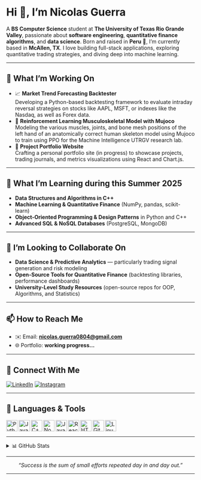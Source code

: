 <!--
  👋 Hi there! Welcome to my GitHub profile.
-->

# Hi 👋, I’m Nicolas Guerra

A **BS Computer Science** student at **The University of Texas Rio Grande Valley**, passionate about **software engineering**, **quantitative finance algorithms**, and **data science**. Born and raised in **Peru** 🦙, I’m currently based in **McAllen, TX**. I love building full-stack applications, exploring quantitative trading strategies, and diving deep into machine learning.

---

## 🚀 What I’m Working On
- 📈 **Market Trend Forecasting Backtester**  
  Developing a Python-based backtesting framework to evaluate intraday reversal strategies on stocks like AAPL, MSFT, or indexes like the Nasdaq, as well as Forex data.
- 🦴 **Reinforcement Learning Musculoskeletal Model with Mujoco**
  Modeling the various muscles, joints, and bone mesh positions of the left hand of an anatomically correct human skeleton model using Mujoco to train using PPO for the Machine Intelligence UTRGV research lab. 
- 🔧 **Project Portfolio Website**  
  Crafting a personal portfolio site (in progress) to showcase projects, trading journals, and metrics visualizations using React and Chart.js.

---

## 🌱 What I’m Learning during this Summer 2025
- **Data Structures and Algorithms in C++**    
- **Machine Learning & Quantitative Finance** (NumPy, pandas, scikit-learn)  
- **Object-Oriented Programming & Design Patterns** in Python and C++  
- **Advanced SQL & NoSQL Databases** (PostgreSQL, MongoDB)  

---

## 🤝 I’m Looking to Collaborate On
- **Data Science & Predictive Analytics** — particularly trading signal generation and risk modeling  
- **Open-Source Tools for Quantitative Finance** (backtesting libraries, performance dashboards)  
- **University-Level Study Resources** (open-source repos for OOP, Algorithms, and Statistics)

---

## 📫 How to Reach Me
- ✉️ Email: **nicolas.guerra0804@gmail.com**  
- 🌐 Portfolio: **working progress...**

---

## 📱 Connect With Me
[![LinkedIn][linkedin-badge]][linkedin-url] [![Instagram][instagram-badge]][instagram-url]

---

## 🔧 Languages & Tools

<p>
  <img align="left" alt="Python" width="30px" src="https://cdn.jsdelivr.net/gh/devicons/devicon/icons/python/python-original.svg" />
  <img align="left" alt="Java" width="30px" src="https://cdn.jsdelivr.net/gh/devicons/devicon/icons/java/java-original.svg"/>
  <img align="left" alt="C++" width="30px" src="https://cdn.jsdelivr.net/gh/devicons/devicon/icons/cplusplus/cplusplus-original.svg" />
  <img align="left" alt="Node.js" width="30px" src="https://cdn.jsdelivr.net/gh/devicons/devicon/icons/nodejs/nodejs-original.svg" />
  <img align="left" alt="JavaScript" width="30px" src="https://cdn.jsdelivr.net/gh/devicons/devicon/icons/javascript/javascript-original.svg" />
  <img align="left" alt="React" width="30px" src="https://cdn.jsdelivr.net/gh/devicons/devicon/icons/react/react-original.svg" />
  <img align="left" alt="HTML5" width="30px" src="https://cdn.jsdelivr.net/gh/devicons/devicon/icons/html5/html5-original.svg" />
  <img align="left" alt="Git" width="30px" src="https://cdn.jsdelivr.net/gh/devicons/devicon/icons/git/git-original.svg" />
  <img align="left" alt="Linux" width="30px" src="https://cdn.jsdelivr.net/gh/devicons/devicon/icons/linux/linux-original.svg" />
</p>
<br clear="left" />

---

<details>
  <summary>📊 GitHub Stats</summary>
  <br />
  <p align="center">
    <img width="350" src="https://github-readme-stats.vercel.app/api?username=[your-github-username]&show_icons=true&theme=dark" alt="GitHub Stats" />
    <img width="350" src="https://github-readme-streak-stats.herokuapp.com/?user=[your-github-username]&theme=dark" alt="GitHub Streak" />
  </p>
</details>

---

<p align="center">
  <em>“Success is the sum of small efforts repeated day in and day out.”</em>
</p>

---

<!-- Badges -->
[linkedin-badge]: https://img.shields.io/badge/LinkedIn-0077B5?style=for-the-badge&logo=linkedin&logoColor=white
[instagram-badge]: https://img.shields.io/badge/Instagram-E4405F?style=for-the-badge&logo=instagram&logoColor=white

<!-- URLs -->
[linkedin-url]: https://www.linkedin.com/in/nicolas-guerra-9017092b1
[instagram-url]: https://www.instagram.com/nicolasguerram128/

